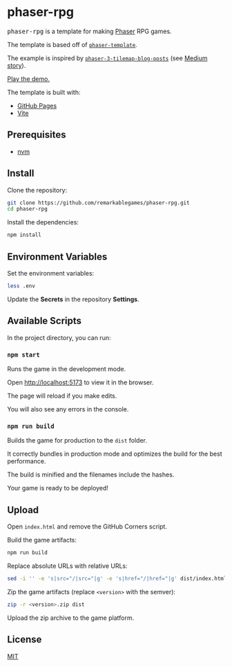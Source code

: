 # phaser-rpg

<kbd>phaser-rpg</kbd> is a template for making [Phaser](https://phaser.io/) RPG games.

The template is based off of [`phaser-template`](https://github.com/remarkablegames/phaser-template).

The example is inspired by [`phaser-3-tilemap-blog-posts`](https://github.com/mikewesthad/phaser-3-tilemap-blog-posts/tree/master/examples/post-1) (see [Medium story](https://medium.com/@michaelwesthadley/958fc7e6bbd6)).

[Play the demo.](https://remarkablegames.org/phaser-rpg)

The template is built with:

- [GitHub Pages](https://pages.github.com/)
- [Vite](https://vitejs.dev/)

## Prerequisites

- [nvm](https://github.com/nvm-sh/nvm#readme)

## Install

Clone the repository:

```sh
git clone https://github.com/remarkablegames/phaser-rpg.git
cd phaser-rpg
```

Install the dependencies:

```sh
npm install
```

## Environment Variables

Set the environment variables:

```sh
less .env
```

Update the **Secrets** in the repository **Settings**.

## Available Scripts

In the project directory, you can run:

### `npm start`

Runs the game in the development mode.

Open [http://localhost:5173](http://localhost:5173) to view it in the browser.

The page will reload if you make edits.

You will also see any errors in the console.

### `npm run build`

Builds the game for production to the `dist` folder.

It correctly bundles in production mode and optimizes the build for the best performance.

The build is minified and the filenames include the hashes.

Your game is ready to be deployed!

## Upload

Open `index.html` and remove the GitHub Corners script.

Build the game artifacts:

```sh
npm run build
```

Replace absolute URLs with relative URLs:

```sh
sed -i '' -e 's|src="/|src="|g' -e 's|href="/|href="|g' dist/index.html
```

Zip the game artifacts (replace `<version>` with the semver):

```sh
zip -r <version>.zip dist
```

Upload the zip archive to the game platform.

## License

[MIT](LICENSE)

